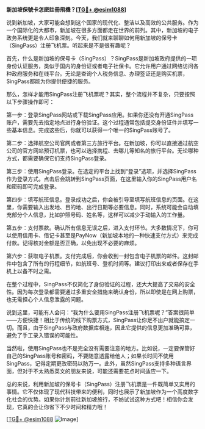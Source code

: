 **新加坡保號卡怎麽註冊飛機？[[TG💪+ @esim1088](https://t.me/s/esim1088)]**

说到新加坡，大家可能会想到这个国家的现代化、整洁以及高效的公共服务。作为一个国际化的大都市，新加坡在很多方面都走在世界的前列。其中，新加坡的电子政务系统更是令人印象深刻。今天，我们就来聊聊如何用新加坡的保号卡（SingPass）注册飞机票。听起来是不是很有趣呢？

首先，什么是新加坡的保号卡（SingPass）？SingPass是新加坡政府提供的一项身份认证服务，类似于国内的身份证或者电子社保卡。它允许用户通过网络访问各种政府服务和在线平台。无论是查询个人税务信息、办理签证还是购买机票，SingPass都能为你提供便捷的服务。

那么，怎样才能用SingPass注册飞机票呢？其实，整个流程并不复杂，只要按照以下步骤操作即可：

第一步：登录SingPass网站或下载SingPass应用。如果你还没有开通SingPass账户，需要先去指定地点进行身份验证。这个过程通常包括提交身份证件并填写一些基本信息。完成这些后，你就可以获得一个唯一的SingPass账号了。

第二步：选择航空公司官网或者第三方旅行平台。在新加坡，你可以直接通过航空公司的官方网站预订机票，也可以选择携程、去哪儿等知名的旅行平台。无论哪种方式，都需要确保它们支持SingPass登录。

第三步：使用SingPass登录。在选定的平台上找到“登录”选项，并选择SingPass作为登录方式。点击后会跳转到SingPass页面，在这里输入你的SingPass用户名和密码即可完成登录。

第四步：填写航班信息。登录成功之后，你会被引导至填写航班信息的页面。在这里，你需要输入出发地、目的地、出行日期等必要信息。同时，系统可能会自动填充部分个人信息，比如护照号码、姓名等，这样可以减少手动输入的工作量。

第五步：支付票款。确认所有信息无误之后，进入支付环节。大多数情况下，你可以使用信用卡、借记卡甚至是PayNow（新加坡本地的一种快速支付方式）来完成付款。记得核对金额是否正确，以免出现不必要的麻烦。

第六步：获取电子机票。支付完成后，你会收到一封包含电子机票的邮件。这封邮件中包含了所有的行程细节，如航班号、登机时间等。建议打印出来或者保存在手机上以备不时之需。

在整个过程中，SingPass不仅简化了身份验证的过程，还大大提高了交易的安全性。因为每次登录都需要通过多重安全措施来确认身份，所以即使是在网上购票，也无需担心个人信息泄露的问题。

说到这里，可能有人会问：“我为什么要用SingPass注册飞机票呢？”答案很简单——方便快捷！相比于传统的线下购票方式，SingPass让你足不出户就能搞定一切。而且，由于SingPass与政府数据库相连，因此它提供的信息更加准确可靠，避免了手工录入错误的可能性。

当然啦，使用SingPass也不是完全没有需要注意的地方。比如说，一定要保管好自己的SingPass账号和密码，不要随意透露给他人；如果长时间不使用SingPass，记得定期更改密码以防万一。此外，虽然SingPass支持多种语言界面，但对于不太熟悉英文的朋友来说，可能还需要花点时间适应一下。

总的来说，利用新加坡的保号卡（SingPass）注册飞机票是一件既简单又实用的事情。它不仅体现了现代科技带来的便利，同时也展示了新加坡作为一个高度数字化社会的优势。如果你计划前往新加坡旅行，不妨试试这种方式吧！相信你会发现，它真的会让你省下不少时间和精力哦！

[[TG💪+ @esim1088](https://t.me/s/esim1088) ![Image](https://i.postimg.cc/4NQfJmqS/Snipaste-2025-05-13-00-14-12.png)]